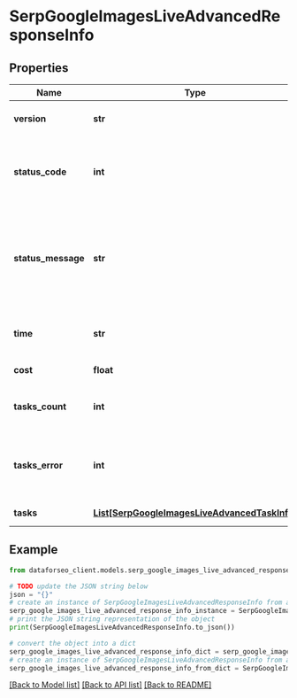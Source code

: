 # SerpGoogleImagesLiveAdvancedResponseInfo


## Properties

Name | Type | Description | Notes
------------ | ------------- | ------------- | -------------
**version** | **str** | the current version of the API | [optional] 
**status_code** | **int** | general status code you can find the full list of the response codes here | [optional] 
**status_message** | **str** | general informational message you can find the full list of general informational messages here | [optional] 
**time** | **str** | total execution time, seconds | [optional] 
**cost** | **float** | total tasks cost, USD | [optional] 
**tasks_count** | **int** | the number of tasks in the tasks array | [optional] 
**tasks_error** | **int** | the number of tasks in the tasks array returned with an error | [optional] 
**tasks** | [**List[SerpGoogleImagesLiveAdvancedTaskInfo]**](SerpGoogleImagesLiveAdvancedTaskInfo.md) | array of tasks | [optional] 

## Example

```python
from dataforseo_client.models.serp_google_images_live_advanced_response_info import SerpGoogleImagesLiveAdvancedResponseInfo

# TODO update the JSON string below
json = "{}"
# create an instance of SerpGoogleImagesLiveAdvancedResponseInfo from a JSON string
serp_google_images_live_advanced_response_info_instance = SerpGoogleImagesLiveAdvancedResponseInfo.from_json(json)
# print the JSON string representation of the object
print(SerpGoogleImagesLiveAdvancedResponseInfo.to_json())

# convert the object into a dict
serp_google_images_live_advanced_response_info_dict = serp_google_images_live_advanced_response_info_instance.to_dict()
# create an instance of SerpGoogleImagesLiveAdvancedResponseInfo from a dict
serp_google_images_live_advanced_response_info_from_dict = SerpGoogleImagesLiveAdvancedResponseInfo.from_dict(serp_google_images_live_advanced_response_info_dict)
```
[[Back to Model list]](../README.md#documentation-for-models) [[Back to API list]](../README.md#documentation-for-api-endpoints) [[Back to README]](../README.md)


